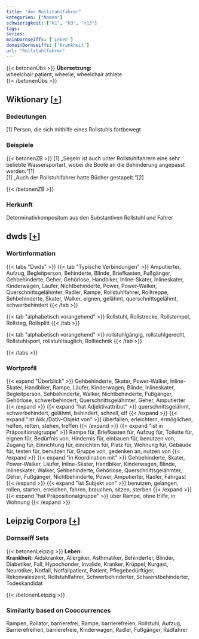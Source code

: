 ```yaml
---
title: "der Rollstuhlfahrer"
kategorien: ["Nomen"]
schwierigkeit: ["k1", "h3", "r13"]
tags:
series:
mainDornseiffs: ['Leben']
domainDornseiffs: ['Krankheit']
url: "Rollstuhlfahrer"
---
```


{{< betonenÜbs >}}
**Übersetzung:**  
wheelchair patient, wheelie, wheelchair athlete  
{{< /betonenÜbs >}}

## Wiktionary [[+](https://de.wiktionary.org/wiki/Rollstuhlfahrer)]

### Bedeutungen
[1] Person, die sich mithilfe eines Rollstuhls fortbewegt  

### Beispiele
{{< betonenZB >}}
[1] „Segeln ist auch unter Rollstuhlfahrern eine sehr beliebte Wassersportart, wobei die Boote an die Behinderung angepasst werden.“[1]  
[1] „Auch der Rollstuhlfahrer hatte Bücher gestapelt.“[2]  

{{< /betonenZB >}}
### Herkunft
Determinativkompositum aus den Substantiven Rollstuhl und Fahrer  



## dwds [[+](https://www.dwds.de/wb/Rollstuhlfahrer)]

### Wortinformation
{{< tabs "Dwds" >}}
{{< tab "Typische Verbindungen" >}}
Amputierter, Aufzug, Begleitperson, Behinderte, Blinde, Briefkasten, Fußgänger, Gehbehinderte, Geher, Gehörlose, Handbiker, Inline-Skater, Inlineskater, Kinderwagen, Läufer, Nichtbehinderte, Power, Power-Walker, Querschnittsgelähmter, Radler, Rampe, Rollstuhlfahrer, Rolltreppe, Sehbehinderte, Skater, Walker, eignen, gelähmt, querschnittsgelähmt, schwerbehindert
{{< /tab >}}

{{< tab "alphabetisch vorangehend" >}}
Rollstuhl, Rollstrecke, Rollstempel, Rollsteg, Rollsplitt
{{< /tab >}}

{{< tab "alphabetisch vorangehend" >}}
rollstuhlgängig, rollstuhlgerecht, Rollstuhlsport, rollstuhltauglich, Rolltechnik
{{< /tab >}}

{{< /tabs >}}

### Wortprofil
{{< expand "Überblick" >}} Gehbehinderte, Skater, Power-Walker, Inline-Skater, Handbiker, Rampe, Läufer, Kinderwagen, Blinde, Inlineskater, Begleitperson, Sehbehinderte, Walker, Nichtbehinderte, Fußgänger, Gehörlose, schwerbehindert, Querschnittsgelähmter, Geher, Amputierter {{< /expand >}}
{{< expand "hat Adjektivattribut" >}} querschnittsgelähmt, schwerbehindert, gelähmt, behindert, schnell, elf {{< /expand >}}
{{< expand "ist Akk./Dativ-Objekt von" >}} überfallen, erleichtern, ermöglichen, helfen, retten, stehen, treffen {{< /expand >}}
{{< expand "ist in Präpositionalgruppe" >}} Rampe für, Briefkasten für, Aufzug für, Toilette für, eignen für, Bedürfnis von, Hindernis für, einbauen für, benutzen von, Zugang für, Einrichtung für, einrichten für, Platz für, Wohnung für, Gebäude für, testen für, benutzen für, Gruppe von, gedenken an, nutzen von {{< /expand >}}
{{< expand "in Koordination mit" >}} Gehbehinderte, Skater, Power-Walker, Läufer, Inline-Skater, Handbiker, Kinderwagen, Blinde, Inlineskater, Walker, Sehbehinderte, Gehörlose, Querschnittsgelähmter, Geher, Fußgänger, Nichtbehinderte, Power, Amputierter, Radler, Fahrgast {{< /expand >}}
{{< expand "ist Subjekt von" >}} benutzen, gelangen, rollen, starten, erreichen, fahren, brauchen, sitzen, sterben {{< /expand >}}
{{< expand "hat Präpositionalgruppe" >}} über Rampe, ohne Hilfe, in Wohnung {{< /expand >}}

## Leipzig Corpora [[+](https://corpora.uni-leipzig.de/en/res?word=Rollstuhlfahrer&corpusId=deu_newscrawl-public_2018)]

### Dornseiff Sets
{{< betonenLeipzig >}}
**Leben:**  
**Krankheit:** Aidskranker, Allergiker, Asthmatiker, Behinderter, Blinder, Diabetiker, Fall, Hypochonder, Invalide, Kranker, Krüppel, Kurgast, Neurotiker, Notfall, Notfallpatient, Patient, Pflegebedürftiger, Rekonvaleszent, Rollstuhlfahrer, Schwerbehinderter, Schwerstbehinderter, Todeskandidat  

{{< /betonenLeipzig >}}

### Similarity based on Cooccurrences
Rampen, Rollator, barrierefrei, Rampe, barrierefreien, Rollstuhl, Aufzug, Barrierefreiheit, barrierefreie, Kinderwagen, Radler, Fußgänger, Radfahrer

